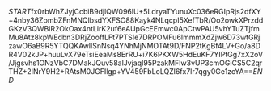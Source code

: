 $START$fx0rbWhZJyjCcbiB9djlQW096lU+5LdryaTYunuXc036eRGIpRjs2dfXY+4nby36ZombZFnMNQlbsdYXFSO88Kayk4NLqcpI5XefTbR/Oo2owkXPrzddGKzV3QWBiR2OkOax4ntLirK2uf6eAUpGcEEmwc0ApCtwPAU5vhYTuZTjfmMu8Atz8kpWEdbn3DRjZooffLFt7PTSIe7DRPOMFu6ImmmXdZjw6D73wtGRjzawO6aB9R5YTQQKAwIlSnNsq4YNhMjNMOTAt9D/FNP2tKgBf4LV+Go/a8DR4V02kJP+huuLvX79eTsiEeaMs8ErRU+i7K6PKXW5HdEuKF7YIPtGg7xX2oV/Jjgsvhs1ONzVbC7DMakJQuv58alJvjaqI95PzakMFIw3vUP3cmOGiCS5C2qrTHZ+2INrY9H2+RAtsM0JGFIlgp+YV459FbLoLQZl6fx7lr7qgy0Ge1zcYA==$END$